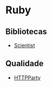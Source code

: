 # Ruby

## Bibliotecas
- [Scientist](https://github.com/github/scientist)

## Qualidade
- [HTTPParty](https://github.com/jnunemaker/httparty)
